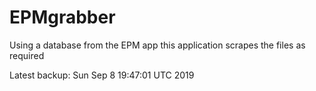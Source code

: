 # EPMgrabber
Using a database from the EPM app this application scrapes the files as required


Latest backup: Sun Sep 8 19:47:01 UTC 2019
